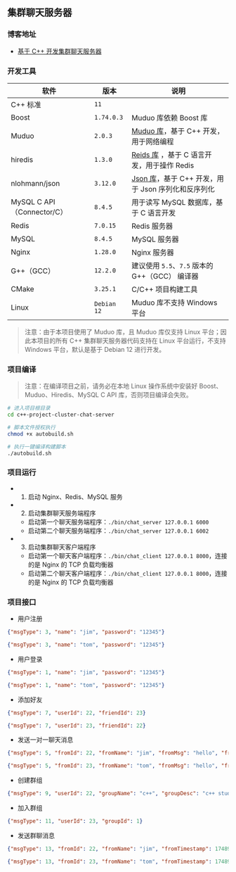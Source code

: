 ## 集群聊天服务器

### 博客地址

- [基于 C++ 开发集群聊天服务器](https://techgrow.cn/posts/e635f0aa.html)

### 开发工具

| 软件                        | 版本        | 说明                                                                                   |
| --------------------------- | ----------- | -------------------------------------------------------------------------------------- |
| C++ 标准                    | `11`        |                                                                                        |
| Boost                       | `1.74.0.3`  | Muduo 库依赖 Boost 库                                                                  |
| Muduo                       | `2.0.3`     | [Muduo 库](https://github.com/chenshuo/muduo)，基于 C++ 开发，用于网络编程             |
| hiredis                     | `1.3.0`     | [Reids 库](https://github.com/redis/hiredis) ，基于 C 语言开发，用于操作 Redis         |
| nlohmann/json               | `3.12.0`    | [Json 库](https://github.com/nlohmann/json)，基于 C++ 开发，用于 Json 序列化和反序列化 |
| MySQL C API （Connector/C） | `8.4.5`     | 用于读写 MySQL 数据库，基于 C 语言开发                                                 |
| Redis                       | `7.0.15`    | Redis 服务器                                                                           |
| MySQL                       | `8.4.5`     | MySQL 服务器                                                                           |
| Nginx                       | `1.28.0`    | Nginx 服务器                                                                           |
| G++（GCC）                  | `12.2.0`    | 建议使用 `5.5`、`7.5` 版本的 G++（GCC） 编译器                                         |
| CMake                       | `3.25.1`    | C/C++ 项目构建工具                                                                     |
| Linux                       | `Debian 12` | Muduo 库不支持 Windows 平台                                                            |

> 注意：由于本项目使用了 Muduo 库，且 Muduo 库仅支持 Linux 平台；因此本项目的所有 C++ 集群聊天服务器代码支持在 Linux 平台运行，不支持 Windows 平台，默认是基于 Debian 12 进行开发。

### 项目编译

> 注意：在编译项目之前，请务必在本地 Linux 操作系统中安装好 Boost、Muduo、Hiredis、MySQL C API 库，否则项目编译会失败。

``` sh
# 进入项目根目录
cd c++-project-cluster-chat-server

# 脚本文件授权执行
chmod +x autobuild.sh

# 执行一键编译构建脚本
./autobuild.sh
```

### 项目运行

- 1. 启动 Nginx、Redis、MySQL 服务

- 2. 启动集群聊天服务端程序
    - 启动第一个聊天服务端程序：`./bin/chat_server 127.0.0.1 6000`
    - 启动第二个聊天服务端程序：`./bin/chat_server 127.0.0.1 6002`

- 3. 启动集群聊天客户端程序
    - 启动第一个聊天客户端程序：`./bin/chat_client 127.0.0.1 8000`，连接的是 Nginx 的 TCP 负载均衡器
    - 启动第二个聊天客户端程序：`./bin/chat_client 127.0.0.1 8000`，连接的是 Nginx 的 TCP 负载均衡器

### 项目接口

- 用户注册

``` json
{"msgType": 3, "name": "jim", "password": "12345"}

{"msgType": 3, "name": "tom", "password": "12345"}
```

- 用户登录

``` json
{"msgType": 1, "name": "jim", "password": "12345"}

{"msgType": 1, "name": "tom", "password": "12345"}
```

- 添加好友

``` json
{"msgType": 7, "userId": 22, "friendId": 23}

{"msgType": 7, "userId": 23, "friendId": 22}
```

- 发送一对一聊天消息

``` json
{"msgType": 5, "fromId": 22, "fromName": "jim", "fromMsg": "hello", "fromTimestamp": 1748926809683, "toId": 23}

{"msgType": 5, "fromId": 23, "fromName": "tom", "fromMsg": "hello", "fromTimestamp": 1748926809785, "toId": 22}
```

- 创建群组

``` json
{"msgType": 9, "userId": 22, "groupName": "c++", "groupDesc": "c++ study"}
```

- 加入群组

``` json
{"msgType": 11, "userId": 23, "groupId": 1}
```

- 发送群聊消息

``` json
{"msgType": 13, "fromId": 22, "fromName": "jim", "fromTimestamp": 1748926803682, "groupId": 1, "groupMsg": "go to study c++"}

{"msgType": 13, "fromId": 23, "fromName": "tom", "fromTimestamp": 1748926805372, "groupId": 1, "groupMsg": "go to study rust"}
```
